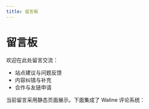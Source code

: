 ```yaml
---
title: 留言板
---
```


# 留言板

欢迎在此处留言交流：

- 站点建议与问题反馈
- 内容纠错与补充
- 合作与友链申请

当前留言采用静态页面展示。下面集成了 Waline 评论系统：

<script setup>
import WalineComment from '../../.vitepress/components/WalineComment.vue'
</script>

